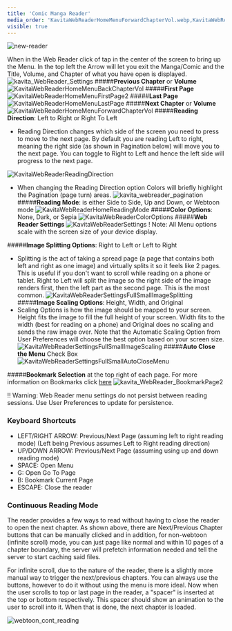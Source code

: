```yaml
---
title: 'Comic Manga Reader'
media_order: 'KavitaWebReaderHomeMenuForwardChapterVol.webp,KavitaWebReaderHomeReadingMode.webp,KavitaWebReaderReadingDirection.webp,KavitaWebReaderSettings.webp,KavitaWebReaderSettingsFullSmall.webp,KavitaWebReaderSettingsFullSmallAutoCloseMenu.webp,KavitaWebReaderSettingsFullSmallImageScaling.webp,KavitaWebReaderHomeMenuBackChapterVol.webp,KavitaWebReaderHomeMenuFirstPage2.webp,KavitaWebReaderHomeMenuLastPage.webp,KavitaWebReaderColorOptions.webp,KavitaWebReaderSettingsFullSmallImageSplitting.webp,kavita_WebReader_BookmarkPage2.webp,kavita_WebReader_Settings.webp,KavitaWebReaderHomeMenu2.webp,kavita_webreader_pagination.webp,new-reader.gif'
visible: true
---
```


![new-reader](new-reader.gif "new-reader")

When in the Web Reader click of tap in the center of the screen to bring up the Menu. In the top left the Arrow will let you exit the Manga/Comic and the Title, Volume, and Chapter of what you have open is displayed.
![kavita_WebReader_Settings](kavita_WebReader_Settings.webp "kavita_WebReader_Settings")
#####**Previous Chapter** or **Volume**
![KavitaWebReaderHomeMenuBackChapterVol](KavitaWebReaderHomeMenuBackChapterVol.webp "KavitaWebReaderHomeMenuBackChapterVol")
#####**First Page**
![KavitaWebReaderHomeMenuFirstPage2](KavitaWebReaderHomeMenuFirstPage2.webp "KavitaWebReaderHomeMenuFirstPage2")
#####**Last Page**
![KavitaWebReaderHomeMenuLastPage](KavitaWebReaderHomeMenuLastPage.webp "KavitaWebReaderHomeMenuLastPage")
#####**Next Chapter** or **Volume**
![KavitaWebReaderHomeMenuForwardChapterVol](KavitaWebReaderHomeMenuForwardChapterVol.webp "KavitaWebReaderHomeMenuForwardChapterVol")
#####**Reading Direction**: Left to Right or Right To Left

- Reading Direction changes which side of the screen you need to press to move to the next page. By default you are reading Left to right, meaning the right side (as shown in Pagination below) will move you to the next page. You can toggle to Right to Left and hence the left side will progress to the next page.

![KavitaWebReaderReadingDirection](KavitaWebReaderReadingDirection.webp "KavitaWebReaderReadingDirection")
- When changing the Reading Direction option Colors will briefly highlight the Pagination (page turn) areas.
![kavita_webreader_pagination](kavita_webreader_pagination.webp "kavita_webreader_pagination")
#####**Reading Mode**: is either Side to Side, Up and Down, or Webtoon mode
![KavitaWebReaderHomeReadingMode](KavitaWebReaderHomeReadingMode.webp "KavitaWebReaderHomeReadingMode")
#####**Color Options**: None, Dark, or Sepia 
![KavitaWebReaderColorOptions](KavitaWebReaderColorOptions.webp "KavitaWebReaderColorOptions")
#####**Web Reader Settings**
![KavitaWebReaderSettings](KavitaWebReaderSettings.webp "KavitaWebReaderSettings")
! Note: All Menu options scale with the screen size of your device display.

#####**Image Splitting Options**: Right to Left or Left to Right
- Splitting is the act of taking a spread page (a page that contains both left and right as one image) and virtually splits it so it feels like 2 pages. This is useful if you don't want to scroll while reading on a phone or tablet. Right to Left will split the image so the right side of the image renders first, then the left part as the second page. This is the most common.
![KavitaWebReaderSettingsFullSmallImageSplitting](KavitaWebReaderSettingsFullSmallImageSplitting.webp "KavitaWebReaderSettingsFullSmallImageSplitting")
#####**Image Scaling Options**: Height, Width, and Original
- Scaling Options is how the image should be mapped to your screen. Height fits the image to fill the full height of your screen. Width fits to the width (best for reading on a phone) and Original does no scaling and sends the raw image over. Note that the Automatic Scaling Option from User Preferences will choose the best option based on your screen size.
![KavitaWebReaderSettingsFullSmallImageScaling](KavitaWebReaderSettingsFullSmallImageScaling.webp "KavitaWebReaderSettingsFullSmallImageScaling")
#####**Auto Close the Menu** Check Box
![KavitaWebReaderSettingsFullSmallAutoCloseMenu](KavitaWebReaderSettingsFullSmallAutoCloseMenu.webp "KavitaWebReaderSettingsFullSmallAutoCloseMenu")

#####**Bookmark Selection** at the top right of each page. For more information on Bookmarks click [here](https://wiki.kavitareader.com/en/guides/contextual-actions#bookmarks)
![kavita_WebReader_BookmarkPage2](kavita_WebReader_BookmarkPage2.webp "kavita_WebReader_BookmarkPage2")

!! Warning: Web Reader menu settings do not persist between reading sessions. Use User Preferences to update for persistence. 

### Keyboard Shortcuts
- LEFT/RIGHT ARROW: Previous/Next Page (assuming left to right reading mode) (Left being Previous assumes Left to Right reading direction)
- UP/DOWN ARROW: Previous/Next Page (assuming using up and down reading mode)
- SPACE: Open Menu
- G: Open Go To Page
- B: Bookmark Current Page
- ESCAPE: Close the reader

### Continuous Reading Mode
The reader provides a few ways to read without having to close the reader to open the next chapter. As shown above, there are Next/Previous Chapter buttons that can be manually clicked and in addition, for non-webtoon (infinite scroll) mode, you can just page like normal and within 10 pages of a chapter boundary, the server will prefetch information needed and tell the server to start caching said files. 

For infinite scroll, due to the nature of the reader, there is a slightly more manual way to trigger the next/previous chapters. You can always use the buttons, however to do it without using the menu is more ideal. Now when the user scrolls to top or last page in the reader, a "spacer" is inserted at the top or bottom respectively. This spacer should show an animation to the user to scroll into it. When that is done, the next chapter is loaded. 

![webtoon_cont_reading](webtoon_cont_reading.gif "webtoon_cont_reading")
